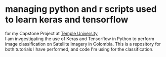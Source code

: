# managing python and r scripts used to learn keras and tensorflow  
for my Capstone Project at [Temple University](https://bulletin.temple.edu/graduate/scd/cla/geographic-information-systems-psm/)  
I am invgestigating the use of Keras and Tensorflow in Python to perform image
classification on Satellite Imagery in Colombia. This is a repository for both
tutorials I have performed, and code I'm using for the classification.
